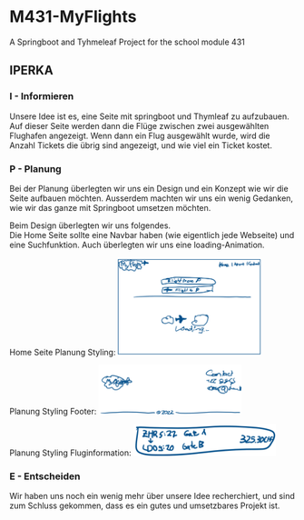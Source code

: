 # M431-MyFlights

A Springboot and Tyhmeleaf Project for the school module 431

## IPERKA

### I - Informieren

Unsere Idee ist es, eine Seite mit springboot und Thymleaf zu aufzubauen. Auf dieser Seite werden dann die Flüge zwischen zwei ausgewählten Flughafen angezeigt. Wenn dann ein Flug ausgewählt wurde, wird die Anzahl Tickets die übrig sind angezeigt, und wie viel ein Ticket kostet.

### P - Planung

Bei der Planung überlegten wir uns ein Design und ein Konzept wie wir die Seite aufbauen möchten. Ausserdem machten wir uns ein wenig Gedanken, wie wir das ganze mit Springboot umsetzen möchten.

Beim Design überlegten wir uns folgendes.<br>
Die Home Seite sollte eine Navbar haben (wie eigentlich jede Webseite) und eine Suchfunktion. Auch überlegten wir uns eine loading-Animation.

Home Seite Planung Styling:
<img src="./images/Image_Planung_Home1.png" width="50%" />

Planung Styling Footer:
<img src="./images/Image_Planung_Footer1.png" width="50%" />

Planung Styling Fluginformation:
<img src="./images/Image_Planung_Fluginformation1.png" width="50%" />

### E - Entscheiden

Wir haben uns noch ein wenig mehr über unsere Idee recherchiert, und sind zum Schluss gekommen, dass es ein gutes und umsetzbares Projekt ist.
